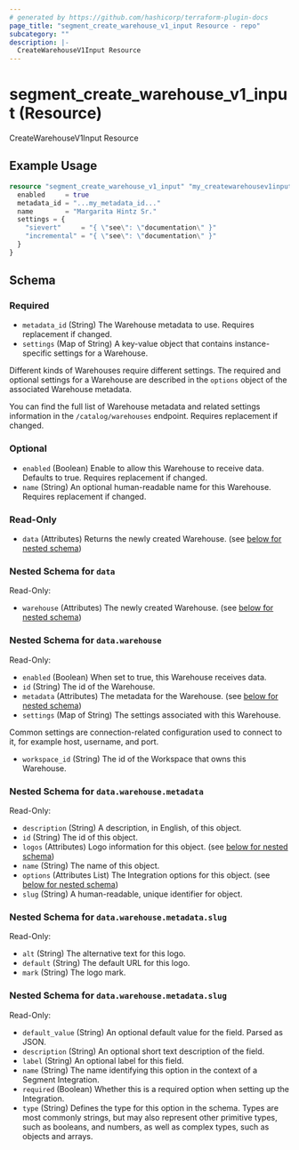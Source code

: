 ```yaml
---
# generated by https://github.com/hashicorp/terraform-plugin-docs
page_title: "segment_create_warehouse_v1_input Resource - repo"
subcategory: ""
description: |-
  CreateWarehouseV1Input Resource
---
```


# segment_create_warehouse_v1_input (Resource)

CreateWarehouseV1Input Resource

## Example Usage

```terraform
resource "segment_create_warehouse_v1_input" "my_createwarehousev1input" {
  enabled     = true
  metadata_id = "...my_metadata_id..."
  name        = "Margarita Hintz Sr."
  settings = {
    "sievert"     = "{ \"see\": \"documentation\" }"
    "incremental" = "{ \"see\": \"documentation\" }"
  }
}
```

<!-- schema generated by tfplugindocs -->
## Schema

### Required

- `metadata_id` (String) The Warehouse metadata to use. Requires replacement if changed.
- `settings` (Map of String) A key-value object that contains instance-specific settings for a Warehouse.

Different kinds of Warehouses require different settings. The required and optional settings
for a Warehouse are described in the `options` object of the associated Warehouse metadata.

You can find the full list of Warehouse metadata and related settings information in the
`/catalog/warehouses` endpoint.
Requires replacement if changed.

### Optional

- `enabled` (Boolean) Enable to allow this Warehouse to receive data. Defaults to true. Requires replacement if changed.
- `name` (String) An optional human-readable name for this Warehouse. Requires replacement if changed.

### Read-Only

- `data` (Attributes) Returns the newly created Warehouse. (see [below for nested schema](#nestedatt--data))

<a id="nestedatt--data"></a>
### Nested Schema for `data`

Read-Only:

- `warehouse` (Attributes) The newly created Warehouse. (see [below for nested schema](#nestedatt--data--warehouse))

<a id="nestedatt--data--warehouse"></a>
### Nested Schema for `data.warehouse`

Read-Only:

- `enabled` (Boolean) When set to true, this Warehouse receives data.
- `id` (String) The id of the Warehouse.
- `metadata` (Attributes) The metadata for the Warehouse. (see [below for nested schema](#nestedatt--data--warehouse--metadata))
- `settings` (Map of String) The settings associated with this Warehouse.

Common settings are connection-related configuration used to connect to it, for example host, username, and port.
- `workspace_id` (String) The id of the Workspace that owns this Warehouse.

<a id="nestedatt--data--warehouse--metadata"></a>
### Nested Schema for `data.warehouse.metadata`

Read-Only:

- `description` (String) A description, in English, of this object.
- `id` (String) The id of this object.
- `logos` (Attributes) Logo information for this object. (see [below for nested schema](#nestedatt--data--warehouse--metadata--logos))
- `name` (String) The name of this object.
- `options` (Attributes List) The Integration options for this object. (see [below for nested schema](#nestedatt--data--warehouse--metadata--options))
- `slug` (String) A human-readable, unique identifier for object.

<a id="nestedatt--data--warehouse--metadata--logos"></a>
### Nested Schema for `data.warehouse.metadata.slug`

Read-Only:

- `alt` (String) The alternative text for this logo.
- `default` (String) The default URL for this logo.
- `mark` (String) The logo mark.


<a id="nestedatt--data--warehouse--metadata--options"></a>
### Nested Schema for `data.warehouse.metadata.slug`

Read-Only:

- `default_value` (String) An optional default value for the field. Parsed as JSON.
- `description` (String) An optional short text description of the field.
- `label` (String) An optional label for this field.
- `name` (String) The name identifying this option in the context of a Segment Integration.
- `required` (Boolean) Whether this is a required option when setting up the Integration.
- `type` (String) Defines the type for this option in the schema. Types are most commonly strings, but may also represent other
primitive types, such as booleans, and numbers, as well as complex types, such as objects and arrays.


